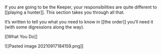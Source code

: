 
If you are going to be the Keeper, your responsibilities are quite different to [[playing a hunter]]. This section takes you through all that.

It’s written to tell you what you need to know in [[the order]] you’ll need it (with some digressions along the way).

[[What You Do]]

![[Pasted image 20210917184159.png]]